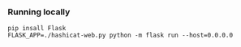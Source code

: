 ### Running locally
```
pip insall Flask
FLASK_APP=./hashicat-web.py python -m flask run --host=0.0.0.0
```
